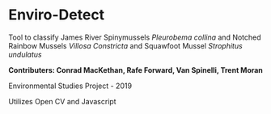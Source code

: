# Enviro-Detect

Tool to classify James River Spinymussels *Pleurobema collina* and Notched Rainbow Mussels *Villosa Constricta* and Squawfoot Mussel *Strophitus undulatus*

**Contributers: Conrad MacKethan, Rafe Forward, Van Spinelli, Trent Moran**

Environmental Studies Project - 2019

Utilizes Open CV and Javascript
